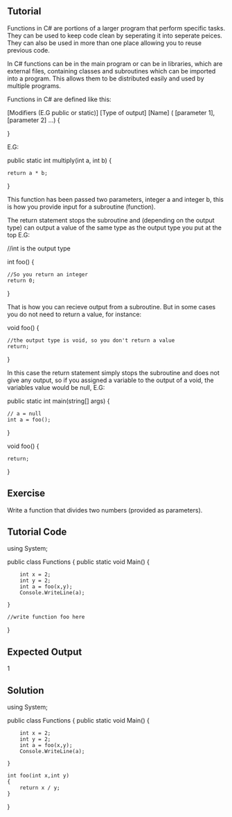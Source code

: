Tutorial
--------

Functions in C# are portions of a larger program that perform specific tasks. They can be used to keep code clean by seperating it into seperate peices. They can also be used in more than one place allowing you to reuse previous code.

In C# functions can be in the main program or can be in libraries, which are external files, containing classes and subroutines which can be imported into a program. This allows them to be distributed easily and used by multiple programs.

Functions in C# are defined like this:

[Modifiers (E.G public or static)] [Type of output] [Name] ( [parameter 1],[parameter 2] ...)
{



}

E.G:

public static int multiply(int a, int b)
{

    return a * b;
    
}

This function has been passed two parameters, integer a and integer b, this is how you provide input for a subroutine (function). 

The return statement stops the subroutine and (depending on the output type) can output a value of the same type as the output type you put at the top E.G:


//int is the output type

int foo()
{

    //So you return an integer
    return 0;
    
}

That is how you can recieve output from a subroutine.
But in some cases you do not need to return a value, for instance:


void foo()
{

    //the output type is void, so you don't return a value
    return;
    
}

In this case the return statement simply stops the subroutine and does not give any output, so if you assigned a variable to the output of a void, the variables value would be null, E.G:


public static int main(string[] args)
{

    // a = null
    int a = foo();
    
}

void foo()
{

    return;
    
}

Exercise
--------

Write a function that divides two numbers (provided as parameters).

Tutorial Code
-------------


using System;

public class Functions
{
    public static void Main()
    {
    
        int x = 2;
        int y = 2;
        int a = foo(x,y);
        Console.WriteLine(a);
        
    }
    
    //write function foo here
}

Expected Output
---------------

1

Solution
--------


using System;

public class Functions
{
    public static void Main()
    {
    
        int x = 2;
        int y = 2;
        int a = foo(x,y);
        Console.WriteLine(a);
        
    }
    
    int foo(int x,int y)
    {
        return x / y;
    }
}

